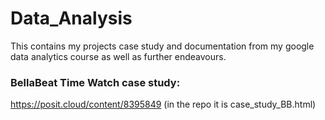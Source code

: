 # Data_Analysis
This contains my projects case study and documentation from my google data analytics course as well as further endeavours.

### BellaBeat Time Watch case study:
https://posit.cloud/content/8395849
(in the repo it is case_study_BB.html)

